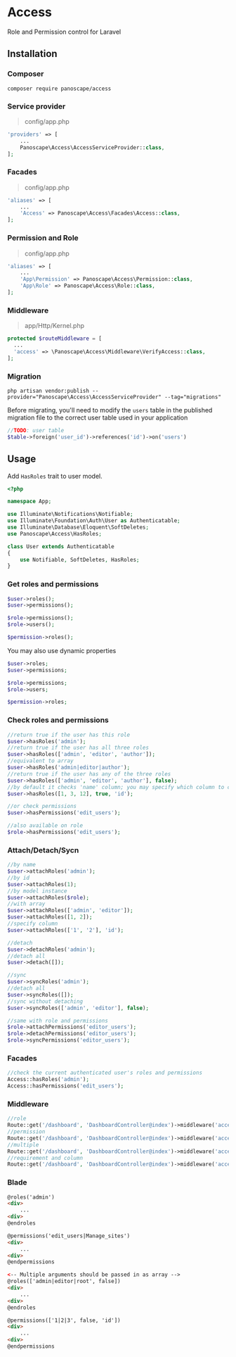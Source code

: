 # Access
Role and Permission control for Laravel

## Installation

### Composer

```shell
composer require panoscape/access
```

### Service provider

> config/app.php

```php
'providers' => [
    ...
    Panoscape\Access\AccessServiceProvider::class,
];
```

### Facades

> config/app.php

```php
'aliases' => [
    ...
    'Access' => Panoscape\Access\Facades\Access::class,
];
```

### Permission and Role

> config/app.php

```php
'aliases' => [
    ...
    'App\Permission' => Panoscape\Access\Permission::class,
    'App\Role' => Panoscape\Access\Role::class,
];
```

### Middleware

> app/Http/Kernel.php

```php
protected $routeMiddleware = [
  ...
  'access' => \Panoscape\Access\Middleware\VerifyAccess::class,
];
```

### Migration

```shell
php artisan vendor:publish --provider="Panoscape\Access\AccessServiceProvider" --tag="migrations"
```

Before migrating, you'll need to modify the `users` table in the published migration file to the correct user table used in your application

```php
//TODO: user table
$table->foreign('user_id')->references('id')->on('users')
```

## Usage

Add `HasRoles` trait to user model.

```php
<?php

namespace App;

use Illuminate\Notifications\Notifiable;
use Illuminate\Foundation\Auth\User as Authenticatable;
use Illuminate\Database\Eloquent\SoftDeletes;
use Panoscape\Access\HasRoles;

class User extends Authenticatable
{
    use Notifiable, SoftDeletes, HasRoles;
}
```

### Get roles and permissions

```php
$user->roles();
$user->permissions();

$role->permissions();
$role->users();

$permission->roles();
```

You may also use dynamic properties

```php
$user->roles;
$user->permissions;

$role->permissions;
$role->users;

$permission->roles;
```

### Check roles and permissions

```php
//return true if the user has this role
$user->hasRoles('admin');
//return true if the user has all three roles
$user->hasRoles(['admin', 'editor', 'author']);
//equivalent to array
$user->hasRoles('admin|editor|author');
//return true if the user has any of the three roles
$user->hasRoles(['admin', 'editor', 'author'], false);
//by default it checks 'name' column; you may specify which column to check
$user->hasRoles([1, 3, 12], true, 'id');

//or check permissions
$user->hasPermissions('edit_users');

//also available on role
$role->hasPermissions('edit_users');
```

### Attach/Detach/Sycn

```php
//by name
$user->attachRoles('admin');
//by id
$user->attachRoles(1);
//by model instance
$user->attachRoles($role);
//with array
$user->attachRoles(['admin', 'editor']);
$user->attachRoles([1, 2]);
//specify column
$user->attachRoles(['1', '2'], 'id');

//detach
$user->detachRoles('admin');
//detach all
$user->detach([]);

//sync
$user->syncRoles('admin');
//detach all
$user->syncRoles([]);
//sync without detaching
$user->syncRoles(['admin', 'editor'], false);

//same with role and permissions
$role->attachPermissions('editor_users');
$role->detachPermissions('editor_users');
$role->syncPermissions('editor_users');

```

### Facades

```php
//check the current authenticated user's roles and permissions
Access::hasRoles('admin');
Access::hasPermissions('edit_users');
```

### Middleware

```php
//role
Route::get('/dashboard', 'DashboardController@index')->middleware('access:role,admin');
//permission
Route::get('/dashboard', 'DashboardController@index')->middleware('access:permission,edit_users');
//multiple
Route::get('/dashboard', 'DashboardController@index')->middleware('access:permission,edit_users|manage_sites');
//requirement and column
Route::get('/dashboard', 'DashboardController@index')->middleware('access:permission,1|3,false,id');
```

### Blade

```html
@roles('admin')
<div>
    ...
<div>
@endroles

@permissions('edit_users|Manage_sites')
<div>
    ...
<div>
@endpermissions

<-- Multiple arguments should be passed in as array -->
@roles(['admin|editor|root', false])
<div>
    ...
<div>
@endroles

@permissions(['1|2|3', false, 'id'])
<div>
    ...
<div>
@endpermissions
```
